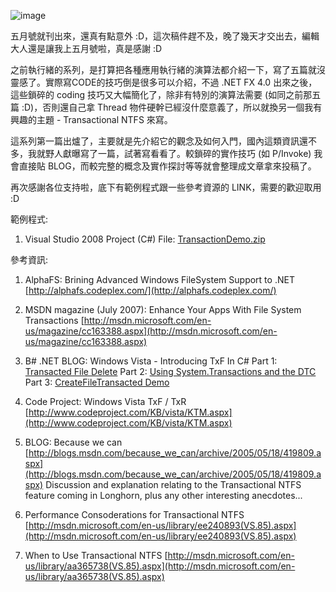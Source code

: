 ![image](/images/2010-05-05-run-pc-2010-may-txf-enables-file-system-transaction-control/image_10.png)

五月號就刊出來，還真有點意外 :D，這次稿件趕不及，晚了幾天才交出去，編輯大人還是讓我上五月號啦，真是感謝 :D

之前執行緒的系列，是打算把各種應用執行緒的演算法都介紹一下，寫了五篇就沒靈感了。實際寫CODE的技巧倒是很多可以介紹，不過 .NET FX 4.0 出來之後，這些鎖碎的 coding 技巧又大幅簡化了，除非有特別的演算法需要 (如同之前那五篇 :D)，否則還自己拿 Thread 物件硬幹已經沒什麼意義了，所以就換另一個我有興趣的主題 - Transactional NTFS 來寫。

這系列第一篇出爐了，主要就是先介紹它的觀念及如何入門，國內這類資訊還不多，我就野人獻曝寫了一篇，試著寫看看了。較鎖碎的實作技巧 (如 P/Invoke) 我會直接貼 BLOG，而較完整的概念及實作探討等等就會整理成文章拿來投稿了。

再次感謝各位支持啦，底下有範例程式跟一些參考資源的 LINK，需要的歡迎取用 :D

範例程式:

1. Visual Studio 2008 Project (C#) File: [TransactionDemo.zip](/wp-content/be-files/TransactionDemo.zip)

參考資訊:

1. AlphaFS: Brining Advanced Windows FileSystem Support to .NET
   [http://alphafs.codeplex.com/](http://alphafs.codeplex.com/)

2. MSDN magazine (July 2007): Enhance Your Apps With File System Transactions
   [http://msdn.microsoft.com/en-us/magazine/cc163388.aspx](http://msdn.microsoft.com/en-us/magazine/cc163388.aspx)

3. B# .NET BLOG: Windows Vista - Introducing TxF In C#
   Part 1: [Transacted File Delete](http://community.bartdesmet.net/blogs/bart/archive/2006/11/05/Windows-Vista-_2D00_-Introducing-TxF-in-C_2300_-_2800_part-1_2900_-_2D00_-Transacted-file-delete.aspx)
   Part 2: [Using System.Transactions and the DTC](http://community.bartdesmet.net/blogs/bart/archive/2006/11/19/Windows-Vista-_2D00_-Introducing-TxF-in-C_2300_-_2800_part-2_2900_-_2D00_-Using-System.Transactions-and-the-DTC.aspx)
   Part 3: [CreateFileTransacted Demo](http://community.bartdesmet.net/blogs/bart/archive/2007/02/21/windows-vista-introducing-txf-in-c-part-3-createfiletransacted-demo.aspx)

4. Code Project: Windows Vista TxF / TxR
   [http://www.codeproject.com/KB/vista/KTM.aspx](http://www.codeproject.com/KB/vista/KTM.aspx)

5. BLOG: Because we can
   [http://blogs.msdn.com/because_we_can/archive/2005/05/18/419809.aspx](http://blogs.msdn.com/because_we_can/archive/2005/05/18/419809.aspx)
   Discussion and explanation relating to the Transactional NTFS feature coming in Longhorn, plus any other interesting anecdotes...

6. Performance Consoderations for Transactional NTFS
   [http://msdn.microsoft.com/en-us/library/ee240893(VS.85).aspx](http://msdn.microsoft.com/en-us/library/ee240893(VS.85).aspx)

7. When to Use Transactional NTFS
   [http://msdn.microsoft.com/en-us/library/aa365738(VS.85).aspx](http://msdn.microsoft.com/en-us/library/aa365738(VS.85).aspx)